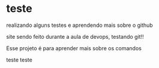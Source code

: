 # teste
realizando alguns testes e aprendendo mais sobre o github


site sendo feito durante a aula de devops, testando git!!


Esse projeto é para aprender mais sobre os comandos 


teste teste